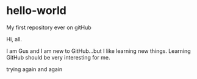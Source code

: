 # hello-world
My first repository ever on gitHub

Hi, all.

I am Gus and I am new to GitHub...but I like learning new things.
Learning GitHub should be very interesting for me.

trying again and again
